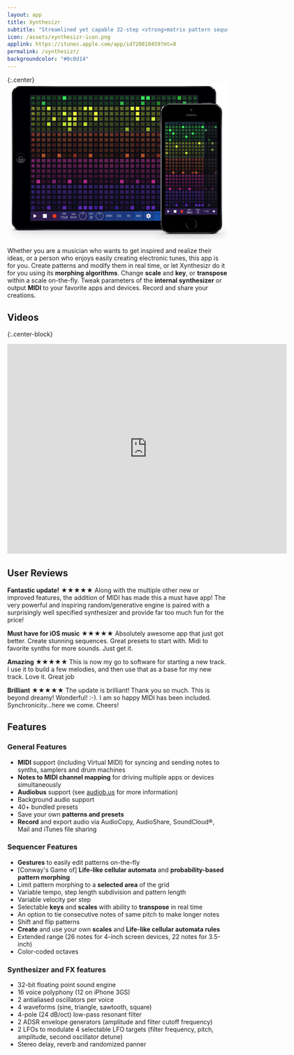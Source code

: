 ```yaml
---
layout: app
title: Xynthesizr
subtitle: "Streamlined yet capable 32-step <strong>matrix pattern sequencer/synthesizer</strong> with <strong>generative features</strong> for iPad and iPhone"
icon: /assets/xynthesizr-icon.png
applink: https://itunes.apple.com/app/id720810459?mt=8
permalink: /xynthesizr/
backgroundcolor: "#0c0d14"
---
```


{:.center}
![Xynthesizr](/assets/xynthesizr-screens.png)

Whether you are a musician who wants to get inspired and realize their ideas, or a person who enjoys easily creating electronic tunes, this app is for you.
Create patterns and modify them in real time, or let Xynthesizr do it for you using its **morphing algorithms**. Change **scale** and **key**, or **transpose** within a scale on-the-fly. Tweak parameters of the **internal synthesizer** or output **MIDI** to your favorite apps and devices. Record and share your creations.

## Videos

{:.center-block}
<div class="video-container">
<iframe width="640" height="480" src="http://www.youtube.com/embed/Z9qpdcRSDGg?list=PLJaQXsZjUetRLy6NflRma-tMqqFGblzw2" frameborder="0" allowfullscreen> </iframe>
</div>


## User Reviews

**Fantastic update!** ★★★★★
Along with the multiple other new or improved features, the addition of MIDI has made this a must have app! The very powerful and inspiring random/generative engine is paired with a surprisingly well specified synthesizer and provide far too much fun for the price!

**Must have for iOS music** ★★★★★
Absolutely awesome app that just got better. Create stunning sequences. Great presets to start with. Midi to favorite synths for more sounds. Just get it.

**Amazing** ★★★★★
This is now my go to software for starting a new track. I use it to build a few melodies, and then use that as a base for my new track. Love it. Great job

**Brilliant** ★★★★★
The update is brilliant! Thank you so much. This is beyond dreamy! Wonderful! :-). I am so happy MIDI has been included. Synchronicity...here we come. Cheers!


## Features

### General Features
* **MIDI** support (including Virtual MIDI) for syncing and sending notes to synths, samplers and drum machines
* **Notes to MIDI channel mapping** for driving multiple apps or devices simultaneously
* **Audiobus** support (see [audiob.us](http://audiob.us) for more information)
* Background audio support
* 40+ bundled presets
* Save your own **patterns and presets**
* **Record** and export audio via AudioCopy, AudioShare, SoundCloud®, Mail and iTunes file sharing

### Sequencer Features
* **Gestures** to easily edit patterns on-the-fly
* [Conway's Game of] **Life-like cellular automata** and **probability-based pattern morphing**
* Limit pattern morphing to a **selected area** of the grid
* Variable tempo, step length subdivision and pattern length
* Variable velocity per step
* Selectable **keys** and **scales** with ability to **transpose** in real time
* An option to tie consecutive notes of same pitch to make longer notes
* Shift and flip patterns
* **Create** and use your own **scales** and **Life-like cellular automata rules**
* Extended range (26 notes for 4-inch screen devices, 22 notes for 3.5-inch)
* Color-coded octaves

### Synthesizer and FX features
* 32-bit floating point sound engine
* 16 voice polyphony (12 on iPhone 3GS)
* 2 antialiased oscillators per voice
* 4 waveforms (sine, triangle, sawtooth, square)
* 4-pole (24 dB/oct) low-pass resonant filter
* 2 ADSR envelope generators (amplitude and filter cutoff frequency)
* 2 LFOs to modulate 4 selectable LFO targets (filter frequency, pitch, amplitude, second oscillator detune)
* Stereo delay, reverb and randomized panner
